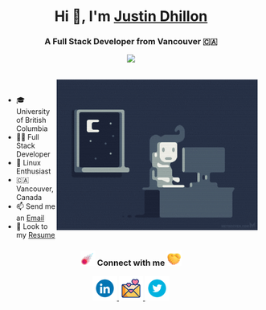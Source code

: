 <div align="center">
  <h1>Hi 👋, I'm <a href="https://www.justin-dhillon.com/">Justin Dhillon</a></h1>
  <h3>A Full Stack Developer from Vancouver 🇨🇦 </h3>
  <img src="https://komarev.com/ghpvc/?username=justindhillon">
</div>

<br> <img align="right" height="300" width="400" src="https://raw.githubusercontent.com/justindhillon/justindhillon/main/assets/working.gif"> <br>

- 🎓 University of British Columbia 
- 🧑‍💻 Full Stack Developer 
- 🐧 Linux Enthusiast 
- 🇨🇦 Vancouver, Canada 
- 📫 Send me an <a href="mailto:justin.singh.dhillon@gmail.com">Email</a>
- 📄 Look to my <a href="https://github.com/justindhillon/justindhillon/blob/main/resume.pdf" target="blank">Resume</a>

<div align="center">
  <h3>
    <img src="https://raw.githubusercontent.com/justindhillon/justindhillon/main/assets/meteor.png" width="30" height="30">
    Connect with me 
    <img src="https://raw.githubusercontent.com/justindhillon/justindhillon/main/assets/hands.png" width="30" height="30">
  </h3>
  <div>
    <a href="https://www.linkedin.com/in/justin-dhillon/">
      <img width="48" height="48" src="https://raw.githubusercontent.com/justindhillon/justindhillon/main/assets/linkedIn.gif"/>
    </a>
    <a href="mailto:justin.singh.dhillon@gmail.com">
      <img width="48" height="48" src="https://raw.githubusercontent.com/justindhillon/justindhillon/main/assets/email.gif"/>
    </a>
    <a href="https://twitter.com/justindhillon0">
      <img width="48" height="48" src="https://raw.githubusercontent.com/justindhillon/justindhillon/main/assets/twitter.gif"/>
    </a>
  </div>
</div>
